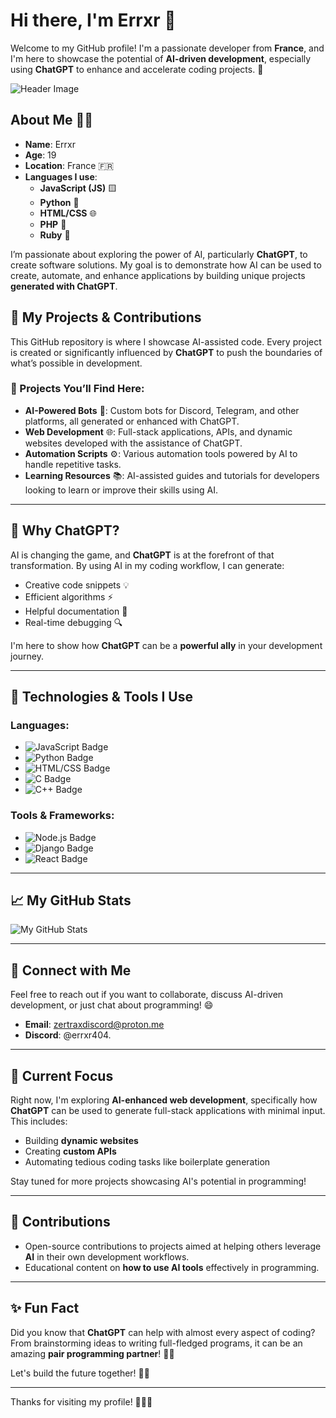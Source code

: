 # Hi there, I'm Errxr 👋

Welcome to my GitHub profile! I'm a passionate developer from **France**, and I'm here to showcase the potential of **AI-driven development**, especially using **ChatGPT** to enhance and accelerate coding projects. 🚀

![Header Image](https://cdn.gencraft.com/prod/user/54d5127a-5aa5-4835-982b-a85c577240dc/285ebf00-a725-4d21-918f-524a7a310481/image/image1_0.jpg?Expires=1740369501&Signature=UoO-I4bRXAFZBG~pu~nGupRRqCA6CuPG1HcYNvfd6bpGL3BgDMzKcwsSNqWPQSeD08rGEonXuOSzmeJ0rlj0zWoUeiDdKnhcbW3oXptSUTyzEAsACvXTrHKuRoakLLbUw~3wS~pf70mS3WhG5Zz7q7R50A1CdLz7Z78taPo9QpGGxT1eZ-8RHhkvmV3w-ORQiszQmk3ih2pxmqTiJOUZPLkJyHtPL88WbiMTHZupMp98s3BABjMjCVPpu4IOboo7tWkZFgplnlB-x52HNHrI0ozzUePRdVj09SGN0IAAdC91XxTgC~RCADvLhTcycGtYM1KXkidgyjpHUWIXk0~UuA__&Key-Pair-Id=K3RDDB1TZ8BHT8)

## About Me 👨‍💻

- **Name**: Errxr
- **Age**: 19
- **Location**: France 🇫🇷
- **Languages I use**:
  - **JavaScript (JS)** 🟨
  - **Python** 🐍
  - **HTML/CSS** 🌐
  - **PHP** 🔧
  - **Ruby** 💎

I’m passionate about exploring the power of AI, particularly **ChatGPT**, to create software solutions. My goal is to demonstrate how AI can be used to create, automate, and enhance applications by building unique projects **generated with ChatGPT**.

## 🚀 My Projects & Contributions

This GitHub repository is where I showcase AI-assisted code. Every project is created or significantly influenced by **ChatGPT** to push the boundaries of what’s possible in development.

### 🔧 Projects You’ll Find Here:

- **AI-Powered Bots** 🤖: Custom bots for Discord, Telegram, and other platforms, all generated or enhanced with ChatGPT.
- **Web Development** 🌐: Full-stack applications, APIs, and dynamic websites developed with the assistance of ChatGPT.
- **Automation Scripts** ⚙️: Various automation tools powered by AI to handle repetitive tasks.
- **Learning Resources** 📚: AI-assisted guides and tutorials for developers looking to learn or improve their skills using AI.

---

## 🌟 Why ChatGPT?

AI is changing the game, and **ChatGPT** is at the forefront of that transformation. By using AI in my coding workflow, I can generate:
- Creative code snippets 💡
- Efficient algorithms ⚡
- Helpful documentation 📄
- Real-time debugging 🔍

I'm here to show how **ChatGPT** can be a **powerful ally** in your development journey.

---

## 🔧 Technologies & Tools I Use

### **Languages**:
- ![JavaScript Badge](https://img.shields.io/badge/JavaScript-%20-yellow?style=for-the-badge&logo=javascript)
- ![Python Badge](https://img.shields.io/badge/Python-%20-blue?style=for-the-badge&logo=python)
- ![HTML/CSS Badge](https://img.shields.io/badge/HTML5%20and%20CSS3-%20-%23F7B500?style=for-the-badge&logo=html5&logoColor=white)
- ![C Badge](https://img.shields.io/badge/C-%20-blue?style=for-the-badge&logo=c)
- ![C++ Badge](https://img.shields.io/badge/C%2B%2B-%20-blue?style=for-the-badge&logo=c%2B%2B)

### **Tools & Frameworks**:
- ![Node.js Badge](https://img.shields.io/badge/Node.js-%20-green?style=for-the-badge&logo=node.js)
- ![Django Badge](https://img.shields.io/badge/Django-%20-darkgreen?style=for-the-badge&logo=django)
- ![React Badge](https://img.shields.io/badge/React-%20-lightblue?style=for-the-badge&logo=react)


---

## 📈 My GitHub Stats

![My GitHub Stats](https://github-readme-stats.vercel.app/api?username=Errxr&show_icons=true&count_private=true&hide=prs&theme=dark)

---

## 🔗 Connect with Me

Feel free to reach out if you want to collaborate, discuss AI-driven development, or just chat about programming! 😄

- **Email**: [zertraxdiscord@proton.me](mailto:zertraxdiscord@proton.me)
- **Discord**: @errxr404.

---

## 📝 Current Focus

Right now, I'm exploring **AI-enhanced web development**, specifically how **ChatGPT** can be used to generate full-stack applications with minimal input. This includes:
- Building **dynamic websites**
- Creating **custom APIs**
- Automating tedious coding tasks like boilerplate generation

Stay tuned for more projects showcasing AI's potential in programming!

---

## 🌱 Contributions

- Open-source contributions to projects aimed at helping others leverage **AI** in their own development workflows.
- Educational content on **how to use AI tools** effectively in programming.

---

## ✨ Fun Fact

Did you know that **ChatGPT** can help with almost every aspect of coding? From brainstorming ideas to writing full-fledged programs, it can be an amazing **pair programming partner**! 🤖💡

Let's build the future together! 💪✨

---

Thanks for visiting my profile! 👨‍💻🚀
